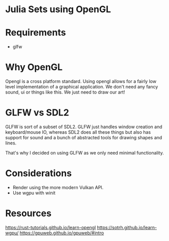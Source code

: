 # Julia Sets using OpenGL

# Requirements

- glfw

# Why OpenGL

Opengl is a cross platform standard. Using opengl allows for a fairly low level implementation of a graphical application. We don't need any fancy sound, ui or things like this. We just need to draw our art!

# GLFW vs SDL2 

GLFW is sort of a subset of SDL2. GLFW just handles window creation and keyboard/mouse IO, whereas SDL2 does all these things but also has support for sound and a bunch of abstracted tools for drawing shapes and lines.

That's why I decided on using GLFW as we only need minimal functionality.

# Considerations 

- Render using the more modern Vulkan API.
- Use wgpu with winit


# Resources
https://rust-tutorials.github.io/learn-opengl
https://sotrh.github.io/learn-wgpu/
https://gpuweb.github.io/gpuweb/#intro
